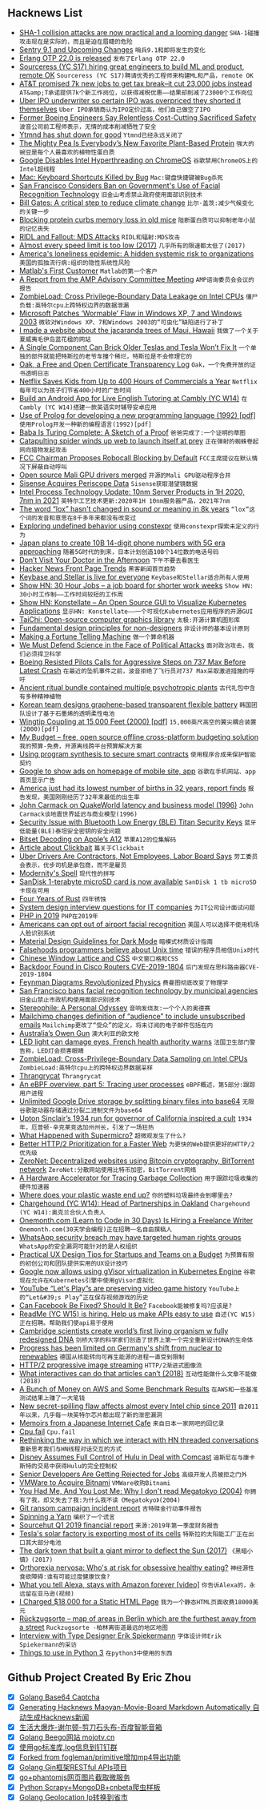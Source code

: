 ## Hacknews List


- [SHA-1 collision attacks are now practical and a looming danger](https://www.zdnet.com/article/sha-1-collision-attacks-are-now-actually-practical-and-a-looming-danger/)  `SHA-1碰撞攻击现在是实际的，而且是迫在眉睫的危险`
- [Sentry 9.1 and Upcoming Changes](https://blog.sentry.io/2019/05/14/sentry-9-1-and-upcoming-changes)  `哨兵9.1和即将发生的变化`
- [Erlang OTP 22.0 is released](http://www.erlang.org/news/132)  `发布了Erlang OTP 22.0`
- [Sourceress (YC S17) hiring great engineers to build ML and product, remote OK](https://jobs.lever.co/sourceress/a52a49fb-8094-4d51-9b98-ddf09a09b111)  `Sourceress (YC S17)聘请优秀的工程师来构建ML和产品，remote OK`
- [AT&amp;T promised 7k new jobs to get tax break–it cut 23,000 jobs instead](https://arstechnica.com/tech-policy/2019/05/att-promised-7000-new-jobs-to-get-tax-break-it-cut-23000-jobs-instead/)  `AT&amp;T承诺提供7k个新工作岗位，以获得减税优惠——结果却削减了23000个工作岗位`
- [Uber IPO underwriter so certain IPO was overpriced they shorted it themselves](https://abovethelaw.com/2019/05/uber-ipo-underwriter-morgan-stanley-was-so-certain-that-it-overpriced-the-uber-ipo-it-shorted-uber-shares-right-before-the-ipo/)  `Uber IPO承销商认为IPO定价过高，他们自己做空了IPO`
- [Former Boeing Engineers Say Relentless Cost-Cutting Sacrificed Safety](https://www.bloomberg.com/news/features/2019-05-09/former-boeing-engineers-say-relentless-cost-cutting-sacrificed-safety)  `波音公司前工程师表示，无情的成本削减牺牲了安全`
- [Ytmnd has shut down for good](https://www.resetera.com/threads/looks-like-mid-00s-meme-factory-ytmnd-has-shut-down-for-good.116990/)  `Ytmnd已经永远关闭了`
- [The Mighty Pea Is Everybody’s New Favorite Plant-Based Protein](https://www.bloomberg.com/news/articles/2019-05-14/the-mighty-pea-is-everybody-s-new-favorite-plant-based-protein)  `强大的豌豆是每个人最喜欢的植物性蛋白质`
- [Google Disables Intel Hyperthreading on ChromeOS](https://sites.google.com/a/chromium.org/dev/chromium-os/mds-on-chromeos)  `谷歌禁用ChromeOS上的Intel超线程`
- [Mac: Keyboard Shortcuts Killed by Bug](https://eclecticlight.co/2019/03/03/last-week-on-my-mac-keyboard-shortcuts-killed-by-bug/)  `Mac:键盘快捷键被Bug杀死`
- [San Francisco Considers Ban on Government&#39;s Use of Facial Recognition Technology](https://www.npr.org/2019/05/14/723193785/san-francisco-considers-ban-on-governments-use-of-facial-recognition-technology)  `旧金山考虑禁止政府使用面部识别技术`
- [Bill Gates: A critical step to reduce climate change](https://www.gatesnotes.com/Energy/A-critical-step-to-reduce-climate-change?WT.mc_id=20190515000825_Energy-Storage_BG-TW&amp;WT.tsrc=BGTW&amp;linkId=67393850)  `比尔·盖茨:减少气候变化的关键一步`
- [Blocking protein curbs memory loss in old mice](https://med.stanford.edu/news/all-news/2019/05/blocking-protein-curbs-memory-loss-in-old-mice.html)  `阻断蛋白质可以抑制老年小鼠的记忆丧失`
- [RIDL and Fallout: MDS Attacks](https://mdsattacks.com)  `RIDL和辐射:MDS攻击`
- [Almost every speed limit is too low (2017)](https://qz.com/969885/almost-every-speed-limit-is-too-low/)  `几乎所有的限速都太低了(2017)`
- [America&#39;s loneliness epidemic: A hidden systemic risk to organizations](https://www.smartbrief.com/original/2019/05/americas-loneliness-epidemic-hidden-systemic-risk-organizations)  `美国的孤独流行病:组织的隐性系统性风险`
- [Matlab&#39;s First Customer](http://people.maths.ox.ac.uk/trefethen/honours.html)  `Matlab的第一个客户`
- [A Report from the AMP Advisory Committee Meeting](https://shkspr.mobi/blog/2019/05/a-report-from-the-amp-advisory-committee-meeting/)  `AMP谘询委员会会议的报告`
- [ZombieLoad: Cross Privilege-Boundary Data Leakage on Intel CPUs](https://www.cyberus-technology.de/posts/2019-05-14-zombieload.html)  `僵尸负载:英特尔cpu上跨特权边界的数据泄漏`
- [Microsoft Patches ‘Wormable’ Flaw in Windows XP, 7 and Windows 2003](https://krebsonsecurity.com/2019/05/microsoft-patches-wormable-flaw-in-windows-xp-7-and-windows-2003/)  `微软对Windows XP、7和Windows 2003的“可虫化”缺陷进行了补丁`
- [I made a website about the jacaranda trees of Maui, Hawaii](https://mauijacaranda.com/)  `我做了一个关于夏威夷毛伊岛蓝花楹的网站`
- [A Single Component Can Brick Older Teslas and Tesla Won’t Fix It](https://www.thedrive.com/news/27945/a-single-component-can-brick-older-teslas-and-tesla-wont-fix-it)  `一个单独的部件就能把特斯拉的老爷车撞个稀烂，特斯拉是不会修理它的`
- [Oak, a Free and Open Certificate Transparency Log](https://letsencrypt.org/2019/05/15/introducing-oak-ct-log.html)  `Oak，一个免费开放的证书透明日志`
- [Netflix Saves Kids from Up to 400 Hours of Commercials a Year](https://localbabysitter.com/netflix-saves-our-kids-from-up-to-400-hours-of-commercials-a-year/)  `Netflix每年可以为孩子们节省400小时的广告时间`
- [Build an Android App for Live English Tutoring at Cambly (YC W14)](https://jobs.lever.co/cambly/c13ba0e6-31ce-40a6-ba8d-c0afb8cad52e)  `在Cambly (YC W14)搭建一款英语实时辅导安卓应用`
- [Use of Prolog for developing a new programming language (1992) [pdf]](https://pdfs.semanticscholar.org/57d3/1ca47fa9688089b9b7e7c19c199aa03aff1e.pdf)  `使用Prolog开发一种新的编程语言(1992)[pdf]`
- [Baba Is Turing Complete: A Sketch of a Proof](https://www.twitlonger.com/show/n_1sqrh1m)  `爸爸完成了:一个证明的草图`
- [Catapulting spider winds up web to launch itself at prey](https://phys.org/news/2019-05-catapulting-spider-web-prey.html)  `正在弹射的蜘蛛卷起网向猎物发起攻击`
- [FCC Chairman Proposes Robocall Blocking by Default](https://www.fcc.gov/document/chairman-pai-proposes-robocall-blocking-default)  `FCC主席提议在默认情况下屏蔽自动呼叫`
- [Open source Mali GPU drivers merged](https://lkml.org/lkml/2019/5/8/1122)  `开源的Mali GPU驱动程序合并`
- [Sisense Acquires Periscope Data](https://techcrunch.com/2019/05/14/sisense-acquires-periscope-data-to-build-integrated-data-science-and-analytics-solution/)  `Sisense获取潜望镜数据`
- [Intel Process Technology Update: 10nm Server Products in 1H 2020, 7nm in 2021](https://www.anandtech.com/show/14311/intel-process-technology-update-10nm-server-products-in-1h-2020-accelerated-7nm-in-2021)  `英特尔工艺技术更新:2020年1H 10nm服务器产品，2021年7nm`
- [The word “lox” hasn&#39;t changed in sound or meaning in 8k years](http://nautil.us/blog/the-english-word-that-hasnt-changed-in-sound-or-meaning-in-8000-years)  `“lox”这个词的发音和意思在8千多年来都没有改变过`
- [Exploring undefined behavior using constexpr](https://shafik.github.io/c&#43;&#43;/undefined%20behavior/2019/05/11/explporing_undefined_behavior_using_constexpr.html)  `使用constexpr探索未定义的行为`
- [Japan plans to create 10B 14-digit phone numbers with 5G era approaching](https://www.japantimes.co.jp/news/2019/05/14/national/japan-plans-create-10-billion-14-digit-phone-numbers-5g-era-approaching/)  `随着5G时代的到来，日本计划创造10B个14位数的电话号码`
- [Don’t Visit Your Doctor in the Afternoon](https://www.nytimes.com/2019/05/14/opinion/dont-visit-your-doctor-in-the-afternoon.html)  `下午不要去看医生`
- [Hacker News Front Page Trends](https://toddwschneider.com/dashboards/hacker-news-trends/)  `黑客新闻首页趋势`
- [Keybase and Stellar is live for everyone](https://keybase.io/blog/keybase-stellar-launch)  `Keybase和Stellar适合所有人使用`
- [Show HN: 30 Hour Jobs – a job board for shorter work weeks](https://30hourjobs.com)  `Show HN: 30小时工作制——工作时间较短的工作周`
- [Show HN: Konstellate – An Open Source GUI to Visualize Kubernetes Applications](https://github.com/containership/konstellate)  `显示HN: Konstellate——一个可视化Kubernetes应用程序的开源GUI`
- [TaiChi: Open-source computer graphics library](http://taichi.graphics/)  `太极:开源计算机图形库`
- [Fundamental design principles for non-designers](https://medium.freecodecamp.org/fundamental-design-principles-for-non-designers-ad34c30caa7)  `非设计师的基本设计原则`
- [Making a Fortune Telling Machine](http://lea.zone/blog/making-of-fortunes/)  `做一个算命机器`
- [We Must Defend Science in the Face of Political Attacks](https://blogs.scientificamerican.com/observations/we-must-defend-science-in-the-face-of-political-attacks/)  `面对政治攻击，我们必须捍卫科学`
- [Boeing Resisted Pilots Calls for Aggressive Steps on 737 Max Before Latest Crash](https://www.nytimes.com/2019/05/14/business/boeing-737-max-ethiopian-plane-crash.html)  `在最近的坠机事件之前，波音拒绝了飞行员对737 Max采取激进措施的呼吁`
- [Ancient ritual bundle contained multiple psychotropic plants](https://phys.org/news/2019-05-ancient-ritual-bundle-multiple-psychotropic.html)  `古代礼包中含有多种精神植物`
- [Korean team designs graphene-based transparent flexible battery](https://www.graphene-info.com/korean-team-designs-graphene-based-transparent-flexible-battery)  `韩国团队设计了基于石墨烯的透明柔性电池`
- [Wingtip Coupling at 15,000 Feet (2000) [pdf]](https://www.flightjournal.com/wp-content/uploads/2011/12/wing-tip.qxd_.pdf)  `15,000英尺高空的翼尖耦合装置(2000)[pdf]`
- [My Budget – free, open source offline cross-platform budgeting solution](https://github.com/reZach/my-budget)  `我的预算-免费，开源离线跨平台预算解决方案`
- [Using program synthesis to secure smart contracts](https://synthetic-minds.com/pages/blog/blog-2019-05-12.html)  `使用程序合成来保护智能契约`
- [Google to show ads on homepage of mobile site, app](https://www.reuters.com/article/us-alphabet-google-advertising-idUSKCN1SK1YK)  `谷歌在手机网站、app首页显示广告`
- [America just had its lowest number of births in 32 years, report finds](https://www.cnn.com/2019/05/15/health/us-birth-rate-record-low-cdc-study/index.html)  `报告发现，美国刚刚经历了32年来最低的出生率`
- [John Carmack on QuakeWorld latency and business model (1996)](https://raw.githubusercontent.com/ESWAT/john-carmack-plan-archive/master/by_day/johnc_plan_19960802.txt)  `John Carmack谈地震世界延迟与商业模型(1996)`
- [Security Issue with Bluetooth Low Energy (BLE) Titan Security Keys](https://security.googleblog.com/2019/05/titan-keys-update.html)  `蓝牙低能量(BLE)泰坦安全密钥的安全问题`
- [Bitset Decoding on Apple’s A12](https://lemire.me/blog/2019/05/15/bitset-decoding-on-apples-a12/)  `苹果A12的位集解码`
- [Article about Clickbait](https://www.vox.com/the-goods/2019/5/8/18537279/chum-box-weird-sponsored-links-gut-doctor)  `篇关于Clickbait`
- [Uber Drivers Are Contractors, Not Employees, Labor Board Says](https://www.nytimes.com/2019/05/14/business/economy/nlrb-uber-drivers-contractors.html)  `劳工委员会表示，优步司机是承包商，而不是雇员`
- [Modernity&#39;s Spell](https://www.thenewatlantis.com/publications/modernitys-spell)  `现代性的拼写`
- [SanDisk 1-terabyte microSD card is now available](https://www.tomsguide.com/us/sandisk-1-tb-microsd-card,news-30079.html)  `SanDisk 1 tb microSD卡现在可用`
- [Four Years of Rust](https://blog.rust-lang.org/2019/05/15/4-Years-Of-Rust.html)  `四年锈蚀`
- [System design interview questions for IT companies](https://github.com/checkcheckzz/system-design-interview)  `为IT公司设计面试问题`
- [PHP in 2019](https://stitcher.io/blog/php-in-2019)  `PHP在2019年`
- [Americans can opt out of airport facial recognition](https://techcrunch.com/2019/05/13/americans-opt-out-facial-recognition-airport/)  `美国人可以选择不使用机场人脸识别系统`
- [Material Design Guidelines for Dark Mode](https://material.io/design/color/dark-theme.html)  `暗模式材质设计指南`
- [Falsehoods programmers believe about Unix time](https://alexwlchan.net/2019/05/falsehoods-programmers-believe-about-unix-time/)  `错误的程序员相信Unix时代`
- [Chinese Window Lattice and CSS](https://yuanchuan.dev/2019/05/15/window-lattice-and-css.html)  `中文窗口格和CSS`
- [Backdoor Found in Cisco Routers CVE-2019-1804](https://nvd.nist.gov/vuln/detail/CVE-2019-1804)  `后门发现在思科路由器CVE-2019-1804`
- [Feynman Diagrams Revolutionized Physics](https://www.quantamagazine.org/how-feynman-diagrams-revolutionized-physics-20190514/)  `费曼图彻底改变了物理学`
- [San Francisco bans facial recognition technology by municipal agencies](https://www.nytimes.com/2019/05/14/us/facial-recognition-ban-san-francisco.html)  `旧金山禁止市政机构使用面部识别技术`
- [Stereophile: A Personal Odyssey](https://www.stereophile.com/content/stereophile-personal-odyssey)  `音响发烧友:一个个人的奥德赛`
- [Mailchimp changes definition of “audience” to include unsubscribed emails](https://twitter.com/Evanish/status/1128377802988892160)  `Mailchimp更改了“受众”的定义，将未订阅的电子邮件包括在内`
- [Australia’s Owen Gun](https://warfarehistorynetwork.com/daily/australias-owen-gun/)  `澳大利亚的欧文枪`
- [LED light can damage eyes, French health authority warns](https://news.yahoo.com/led-light-damage-eyes-health-authority-warns-002221659.html)  `法国卫生部门警告称，LED灯会损害眼睛`
- [ZombieLoad: Cross-Privilege-Boundary Data Sampling on Intel CPUs](https://zombieloadattack.com)  `ZombieLoad:英特尔cpu上的跨特权边界数据采样`
- [Thrangrycat](https://thrangrycat.com/)  `Thrangrycat`
- [An eBPF overview, part 5: Tracing user processes](https://www.collabora.com/news-and-blog/blog/2019/05/14/an-ebpf-overview-part-5-tracing-user-processes/)  `eBPF概述，第5部分:跟踪用户进程`
- [Unlimited Google Drive storage by splitting binary files into base64](https://github.com/stewartmcgown/uds)  `无限谷歌驱动器存储通过分裂二进制文件为base64`
- [Upton Sinclair’s 1934 run for governor of California inspired a cult](https://www.laphamsquarterly.org/roundtable/mankind-unite)  `1934年，厄普顿·辛克莱竞选加州州长，引发了一场狂热`
- [What Happened with Supermicro?](https://hackaday.com/2019/05/14/what-happened-with-supermicro/)  `超微观发生了什么?`
- [Better HTTP/2 Prioritization for a Faster Web](https://blog.cloudflare.com/better-http-2-prioritization-for-a-faster-web/)  `为更快的Web提供更好的HTTP/2优先级`
- [ZeroNet: Decentralized websites using Bitcoin cryptography, BitTorrent network](https://zeronet.io/)  `ZeroNet:分散网站使用比特币加密，BitTorrent网络`
- [A Hardware Accelerator for Tracing Garbage Collection](https://ieeexplore.ieee.org/document/8695831)  `用于跟踪垃圾收集的硬件加速器`
- [Where does your plastic waste end up?](https://www.nationalgeographic.co.uk/environment-and-conservation/2018/11/where-does-your-plastic-waste-end)  `你的塑料垃圾最终会到哪里去?`
- [Chargehound (YC W14): Head of Partnerships in Oakland](https://chargehound.breezy.hr/p/50f1208de16e)  `Chargehound (YC W14):奥克兰合伙人负责人`
- [Onemonth.com (Learn to Code in 30 Days) Is Hiring a Freelance Writer](https://docs.google.com/document/d/14uE_d4mU00gLJSZRrk0vSIWYi2BjcxD5oRJgGEEDdxU/edit#)  `Onemonth.com(30天学会编程)正在招聘一名自由撰稿人`
- [WhatsApp security breach may have targeted human rights groups](https://www.reuters.com/article/us-facebook-cyber-whatsapp/whatsapp-security-breach-may-have-targeted-human-rights-groups-idUSKCN1SK0SM)  `WhatsApp的安全漏洞可能针对的是人权组织`
- [Practical UX Design Tips for Startups and Teams on a Budget](https://blog.mobile-patterns.com/practical-ux-design-tips-for-startups-and-teams-on-a-budget-fac58299984b)  `为预算有限的初创公司和团队提供实用的UX设计技巧`
- [Google now allows using gVisor virtualization in Kubernetes Engine](https://cloud.google.com/blog/products/containers-kubernetes/gke-sandbox-bring-defense-in-depth-to-your-pods)  `谷歌现在允许在Kubernetes引擎中使用gVisor虚拟化`
- [YouTube “Let&#39;s Play”s are preserving video game history](https://www.rockpapershotgun.com/2019/05/06/how-youtube-lets-plays-are-preserving-video-game-history/)  `YouTube上的“Let&#39;s Play”正在保存视频游戏的历史`
- [Can Facebook Be Fixed? Should It Be?](https://www.nytimes.com/2019/05/14/opinion/facebook-chris-hughes.html)  `Facebook能被修复吗?应该是?`
- [ReadMe (YC W15) is hiring. Help us make APIs easy to use](http://readme.io/careers)  `自述(YC W15)正在招聘。帮助我们使api易于使用`
- [Cambridge scientists create world’s first living organism w fully redesigned DNA](https://www.theguardian.com/science/2019/may/15/cambridge-scientists-create-worlds-first-living-organism-with-fully-redesigned-dna)  `剑桥大学的科学家们创造了世界上第一个完全重新设计DNA的生命体`
- [Progress has been limited on Germany&#39;s shift from nuclear to renewables](https://www.spiegel.de/international/germany/german-failure-on-the-road-to-a-renewable-future-a-1266586.html)  `德国从核能转向可再生能源的进程一直受到限制`
- [HTTP/2 progressive image streaming](https://blog.cloudflare.com/parallel-streaming-of-progressive-images/)  `HTTP/2渐进式图像流`
- [What interactives can do that articles can’t (2018)](https://ejb.github.io/2018/06/03/interactives.html)  `互动性能做什么文章不能做(2018)`
- [A Bunch of Money on AWS and Some Benchmark Results](https://www.memsql.com/blog/memsql-tpc-benchmarks/)  `在AWS和一些基准测试结果上赚了一大笔钱`
- [New secret-spilling flaw affects almost every Intel chip since 2011](https://techcrunch.com/2019/05/14/zombieload-flaw-intel-processors/)  `自2011年以来，几乎每一块英特尔芯片都出现了新的泄密漏洞`
- [Memoirs from a Japanese Internet Cafe](https://www.japantimes.co.jp/community/2019/05/12/voices/memoirs-japanese-internet-cafe/)  `来自日本一家网吧的回忆录`
- [Cpu.fail](https://cpu.fail/)  `Cpu.fail`
- [Rethinking the way in which we interact with HN threaded conversations](https://www.mcnutt.in/forum-explorer/)  `重新思考我们与HN线程对话交互的方式`
- [Disney Assumes Full Control of Hulu in Deal with Comcast](https://variety.com/2019/digital/news/disney-full-control-hulu-comcast-deal-1203214338/)  `迪斯尼在与康卡斯特的交易中获得Hulu的完全控制权`
- [Senior Developers Are Getting Rejected for Jobs](https://glenmccallum.com/2019/05/14/senior-developers-rejected-jobs/)  `高级开发人员被拒之门外`
- [VMWare to Acquire Bitnami](https://cloud.vmware.com/community/2019/05/15/vmware-to-acquire-bitnami/)  `VMWare收购Bitnami`
- [You Had Me, And You Lost Me: Why I don&#39;t read Megatokyo (2004)](http://www.websnark.com/archives/2004/08/you_had_me_and.html)  `你拥有了我，却又失去了我:为什么我不读《Megatokyo》(2004)`
- [Git ransom campaign incident report](https://about.gitlab.com/2019/05/14/git-ransom-campaign-incident-report-atlassian-bitbucket-github-gitlab/)  `吉特赎金行动事件报告`
- [Spinning a Yarn](https://www.campaignlive.co.uk/article/spinning-yarn/1583953)  `编织了一个谎言`
- [Sourcehut Q1 2019 financial report](https://lists.sr.ht/~sircmpwn/sr.ht-discuss/%3C20190426160729.GC1351@homura.localdomain%3E)  `来源:2019年第一季度财务报告`
- [Tesla&#39;s solar factory is exporting most of its cells](https://www.reuters.com/article/us-tesla-solar-exclusive/exclusive-teslas-solar-factory-is-exporting-most-of-its-cells-document-idUSKCN1SL1H5)  `特斯拉的太阳能工厂正在出口其大部分电池`
- [The dark town that built a giant mirror to deflect the Sun (2017)](http://www.bbc.com/future/story/20170314-the-town-that-built-a-mirror-to-catch-the-sun)  `《黑暗小镇》(2017)`
- [Orthorexia nervosa: Who&#39;s at risk for obsessive healthy eating?](https://www.ctvnews.ca/health/who-s-at-risk-for-obsessive-healthy-eating-toronto-research-sheds-light-1.4421908)  `神经源性食欲障碍:谁有可能过度健康饮食?`
- [What you tell Alexa, stays with Amazon forever [video]](https://www.zdnet.com/video/amazon-cant-yet-completely-delete-alexa-voice-transcriptions/)  `你告诉Alexa的，永远留在亚马逊(视频)`
- [I Charged $18,000 for a Static HTML Page](https://idiallo.com/blog/18000-dollars-static-web-page)  `我为一个静态HTML页面收费18000美元`
- [Rückzugsorte – map of areas in Berlin which are the furthest away from a street](http://hanshack.com/rueckzugsorte/)  `Ruckzugsorte -柏林离街道最远的地区地图`
- [Interview with Type Designer Erik Spiekermann](https://johannesippen.com/2019/erik-spiekermann/)  `字体设计师Erik Spiekermann的采访`
- [Things to use in Python 3](https://datawhatnow.com/things-you-are-probably-not-using-in-python-3-but-should/)  `在python3中使用的东西`

## Github Project Created By Eric Zhou

- [x] [Golang Base64 Captcha](https://github.com/mojocn/base64Captcha)
- [x] [Generating Hacknews Maoyan-Movie-Board Markdown Automatically 自动生成Hacknews新闻](https://github.com/dejavuzhou/md-genie)
- [x] [生活大爆炸-谢尔顿-剪刀石头布-百度智能音箱](https://github.com/mojocn/dueros-bang-game)
- [x] [Golang Beego网站 mojotv.cn](https://github.com/mojocn/www.mojotv.cn)
- [x] [使用go标准库,log信息到钉钉群](https://github.com/mojocn/dooger)
- [x] [Forked from fogleman/primitive增加mp4导出功能](https://github.com/mojocn/primitive)
- [x] [Golang Gin框架RESTful APIs项目](https://github.com/JJJJJJJerk/ezier-golang-web-api-framework)
- [x] [go+phantomjs网页图片截取微服务](https://github.com/mojocn/screen_shot)
- [x] [Python Scrapy+MongoDB+cnbeta爬虫样板](https://github.com/mojocn/scrapy_mongodb_boilerplate_cnbeta)
- [x] [Golang Geolocation Ip转换到省市](https://github.com/mojocn/ip2location)